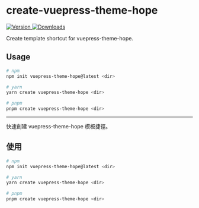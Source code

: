 # create-vuepress-theme-hope

[![Version](https://img.shields.io/npm/v/create-vuepress-theme-hope.svg?style=flat-square&logo=npm) ![Downloads](https://img.shields.io/npm/dm/create-vuepress-theme-hope.svg?style=flat-square&logo=npm)](https://www.npmjs.com/package/create-vuepress-theme-hope)

Create template shortcut for vuepress-theme-hope.

## Usage

```bash
# npm
npm init vuepress-theme-hope@latest <dir>

# yarn
yarn create vuepress-theme-hope <dir>

# pnpm
pnpm create vuepress-theme-hope <dir>
```

---

快速創建 vuepress-theme-hope 模板捷徑。

## 使用

```bash
# npm
npm init vuepress-theme-hope@latest <dir>

# yarn
yarn create vuepress-theme-hope <dir>

# pnpm
pnpm create vuepress-theme-hope <dir>
```
